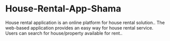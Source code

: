 # House-Rental-App-Shama
House rental application is an online platform for house rental solution.. The web-based application provides an easy way for house rental service. Users can search for house/property available for rent..
